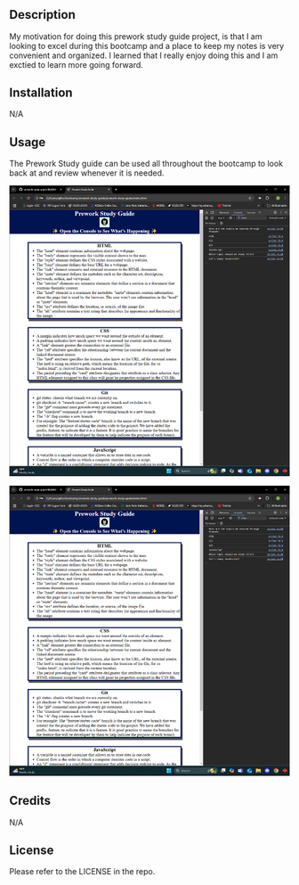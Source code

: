 # <Prework Study Guide Webpage>

## Description
My motivation for doing this prework study guide project, is that I am looking to excel during this bootcamp and a place to keep my notes is very convenient and organized. I learned that I really enjoy doing this and I am exctied to learn more going forward.  

## Installation

N/A

## Usage


The Prework Study guide can be used all throughout the bootcamp to look back at and review whenever it is needed.

![alt text](assets/images/screenshot.png)

![alt text](assets/images/screenshot.png)

## Credits

N/A

## License

Please refer to the LICENSE in the repo.
